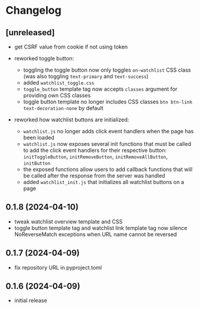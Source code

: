 # Changelog

## [unreleased]

- get CSRF value from cookie if not using token

- reworked toggle button:
	- toggling the toggle button now only toggles `on-watchlist` CSS class
	  (was also toggling `text-primary` and `text-success`)
	- added `watchlist_toggle.css`
	- `toggle_button` template tag now accepts `classes` argument for providing own
	  CSS classes
	- toggle button template no longer includes CSS classes
	  `btn btn-link text-decoration-none` by default

- reworked how watchlist buttons are initialized:
	- `watchlist.js` no longer adds click event handlers when the page has been loaded
	- `watchlist.js` now exposes several init functions that must be called to
	  add the click event handlers for their respective button: `initToggleButton`, `initRemoveButton`, `initRemoveAllButton`, `initButton`
  - the exposed functions allow users to add callback functions that will be called
    after the response from the server was handled
  - added `watchlist_init.js` that initializes all watchlist buttons on a page

## 0.1.8 (2024-04-10)

- tweak watchlist overview template and CSS
- toggle button template tag and watchlist link template tag now silence
  NoReverseMatch exceptions when URL name cannot be reversed

## 0.1.7 (2024-04-09)

- fix repository URL in pyproject.toml

## 0.1.6 (2024-04-09)

- initial release